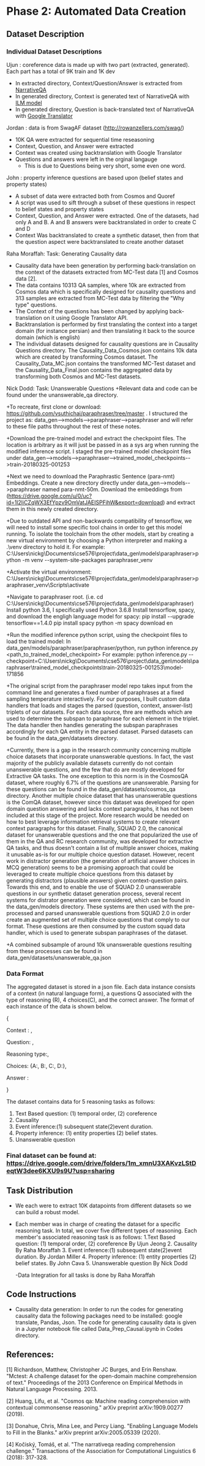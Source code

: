 # Phase 2: Automated Data Creation 

## Dataset Description
### Individual Dataset Descriptions
Ujun : coreference data is made up with two part (extracted, generated). Each part has a total of 9K train and 1K dev
+ In extracted directory, Context/Question/Answer is extracted from [NarrativeQA](https://github.com/vjg28/BERT_on_NarrativeQA)
+ In generated directory, Context is generated text of NarrativeQA with [ILM model](https://github.com/chrisdonahue/ilm)
+ In generated directory, Question is back-translated text of NarrativeQA with [Google Translator](https://pypi.org/project/googletrans/)

Jordan : data is from SwagAF dataset (http://rowanzellers.com/swag/)
+ 10K QA were extracted for sequential time reseasoning
+ Context, Question, and Answer were extracted
+ Context was created using backtranslation with Google Translator
+ Questions and answers were left in the orginal langauge
  + This is due to Questions being very short, some even one word. 

John : property inference questions are based upon (belief states and property states)
+ A subset of data were extracted both from Cosmos and Quoref
+ A script was used to sift through a subset of these questions in respect to belief states and property states
+ Context, Question, and Answer were extracted. One of the datasets, had only A and B. A and B answers were backtranslated in order to create C and D
+ Context Was backtranslated to create a synthetic dataset, then from that the question aspect were backtranslated to create another dataset
 
Raha Moraffah: Task: Generating Causality data
+ Causality data have been generation by performing back-translation on the context of the datasets extracted from MC-Test data [1] and Cosmos data [2].
+ The data contains 10313 QA samples, where 10k are extracted from Cosmos data which is specifically designed for causality questions and 313 samples are extracted from MC-Test data by filtering the "Why type" questions.
+ The Context of the questions has been changed by applying back-translation on it using Google Translator API. 
+ Backtranslation is performed by first translating the context into a target domain (for instance persian) and then translating it back to the source domain (which is english)
+ The individual datasets designed for causality questions are in Causality Questions directory. The Causality_Data_Cosmos.json contains 10k data which are created by transforming Cosmos dataset. The Causality_Data_MC.json contains the transformed MC-Test dataset and the Causality_Data_Final.json contains the aggregated data by transforming both Cosmos and MC-Test datasets.

Nick Dodd: Task: Unanswerable Questions
+Relevant data and code can be found under the unanswerable_qa directory.

+To recreate, first clone or download: https://github.com/vsuthichai/paraphraser/tree/master . I structured the project as: data_gen-->models-->paraphraser-->paraphraser and will refer to these file paths throughout the rest of these notes.

+Download the pre-trained model and extract the checkpoint files. The location is arbitrary as it will just be passed in as a sys arg when running the modified inference script. I staged the pre-trained model checkpoint files under data_gen-->models-->paraphraser-->trained_model_checkpoints-->train-20180325-001253

+Next we need to download the Paraphrastic Sentence (para-nmt) Embeddings. Create a new directory directly under data_gen-->models-->paraphraser named para-nmt-50m. Download the embeddings from (https://drive.google.com/u/0/uc?id=1l2liCZqWX3EfYpzv9OmVatJAEISPFihW&export=download) and extract them in this newly created directory.

+Due to outdated API and non-backwards compatibility of tensorflow, we will need to install some specific tool chains in order to get this model running. To isolate the toolchain from the other models, start by creating a new virtual environment by choosing a Python interpreter and making a .\venv directory to hold it. For example: C:\Users\nickg\Documents\cse576\project\data_gen\models\paraphraser>python -m venv --system-site-packages paraphraser_venv

+Activate the virtual environment: C:\Users\nickg\Documents\cse576\project\data_gen\models\paraphraser>paraphraser_venv\Scripts\activate

+Navigate to paraphraser root. (i.e. cd C:\Users\nickg\Documents\cse576\project\data_gen\models\paraphraser) Install python 3.6, I specifically used Python 3.6.8 Install tensorflow, spacy, and download the engligh language model for spacy: pip install --upgrade tensorflow==1.4.0 pip install spacy python -m spacy download en

+Run the modified inference python script, using the checkpoint files to load the trained model: In data_gen/models/paraphraser/paraphraser/python, run python inference.py <path_to_trained_model_checkpoint> For example: python inference.py --checkpoint=C:\Users\nickg\Documents\cse576\project\data_gen\models\paraphraser\trained_model_checkpoints\train-20180325-001253\model-171856

+The original script from the paraphraser model repo takes input from the command line and generates a fixed number of paraphrases at a fixed sampling temperature interactively. For our purposes, I built custom data handlers that loads and stages the parsed (question, context, answer-list) triplets of our datasets. For each data source, thre are methods which are used to determine the subspan to paraphrase for each element in the triplet. The data handler then handles generating the subspan paraphrases accordingly for each QA entity in the parsed dataset. Parsed datasets can be found in the data_gen/datasets directory.

+Currently, there is a gap in the research community concerning multiple choice datasets that incorporate unanswerable questions. In fact, the vast majority of the publicly available datasets currently do not contain unanswerable questions, and the few that do are mostly developed for Extractive QA tasks. The one exception to this norm is in the CosmosQA dataset, where roughly 6.7% of the questions are unanswerable. Parsing for these questions can be found in the data_gen/datasets/cosmos_qa directory. Another multiple choice dataset that has unanswerable questions is the ComQA dataset, however since this dataset was developed for open domain question answering and lacks context paragraphs, it has not been included at this stage of the project. More research would be needed on how to best leverage information retrieval systems to create relevant context paragraphs for this dataset. Finally, SQUAD 2.0, the canonical dataset for unanswerable questions and the one that popularized the use of them in the QA and RC research community, was developed for extractive QA tasks, and thus doesn't contain a list of multiple answer choices, making it unusable as-is for our multiple choice question dataset. However, recent work in distractor generation (the generation of artificial answer choices in MCQ generation) seems to be a promising approach that could be leveraged to create multiple choice questions from this dataset by generating distractors (plausible answers) given context-question pairs. Towards this end, and to enable the use of SQUAD 2.0 unanswerable questions in our synthetic dataset generation process, several recent systems for distrator generation were considered, which can be found in the data_gen/models directory. These systems are then used with the pre-processed and parsed unanswerable questions from SQUAD 2.0 in order create an augmented set of multiple choice questions that comply to our format. These questions are then consumed by the custom squad data handler, which is used to generate subspan paraphrases of the dataset.

+A combined subsample of around 10k unanswerable questions resulting from these processes can be found in data_gen/datasets/unanswerable_qa.json

### Data Format
The aggregated dataset is stored in a json file. Each data instance consists of a context (in natural language form), a questions Q associated with the type of reasoning (R), 4 choices(C), and the correct answer. The format of each instance of the data is shown below.

{

Context : ,

Question: ,

Reasoning type:,

Choices: {A:, B:, C:, D:},

Answer : 

}

The dataset contains data for 5 reasoning tasks as follows:

1. Text Based question: (1) temporal order, (2) coreference
2. Causality 
3. Event inference:(1) subsequent state(2)event duration.
4. Property inference: (1) entity properties (2) belief states.
5. Unanswerable question


### Final dataset can be found at: https://drive.google.com/drive/folders/1m_xmnU3XAKvzLStDeqtW3dee6KXU9s9U?usp=sharing


## Task Distribution
- We each were to extract 10K datapoints from different datasets so we can build a robust model. 
- Each member was in charge of creating the dataset for a specific reasoning task. In total, we cover five different types of reasoning. Each member's associated reasoning task is as follows:
  1.Text Based question: (1) temporal order, (2) coreference By Ujun Jeong
  2. Causality By Raha Moraffah
  3. Event inference:(1) subsequent state(2)event duration. By Jordan Miller
  4. Property inference: (1) entity properties (2) belief states. By John Cava
  5. Unanswerable question By Nick Dodd
  
  -Data Integration for all tasks is done by Raha Moraffah




## Code Instructions

+ Causality data generation: In order to run the codes for generating causality data the following packages need to be installed: google translate, Pandas, Json. The code for generating causality data is given in a Jupyter notebook file called Data_Prep_Causal.ipynb in Codes directory.

## References:
[1] Richardson, Matthew, Christopher JC Burges, and Erin Renshaw. "Mctest: A challenge dataset for the open-domain machine comprehension of text." Proceedings of the 2013 Conference on Empirical Methods in Natural Language Processing. 2013.

[2] Huang, Lifu, et al. "Cosmos qa: Machine reading comprehension with contextual commonsense reasoning." arXiv preprint arXiv:1909.00277 (2019).

[3] Donahue, Chris, Mina Lee, and Percy Liang. "Enabling Language Models to Fill in the Blanks." arXiv preprint arXiv:2005.05339 (2020).

[4] Kočiský, Tomáš, et al. "The narrativeqa reading comprehension challenge." Transactions of the Association for Computational Linguistics 6 (2018): 317-328.

